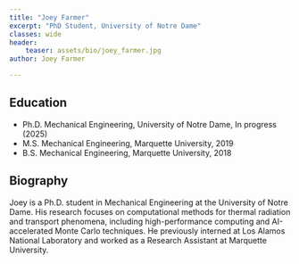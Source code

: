 ```yaml
---
title: "Joey Farmer"
excerpt: "PhD Student, University of Notre Dame"
classes: wide
header:
    teaser: assets/bio/joey_farmer.jpg
author: Joey Farmer

---
```


## Education
* Ph.D. Mechanical Engineering, University of Notre Dame, In progress (2025)
* M.S. Mechanical Engineering, Marquette University, 2019
* B.S. Mechanical Engineering, Marquette University, 2018

## Biography

Joey is a Ph.D. student in Mechanical Engineering at the University of Notre Dame.
His research focuses on computational methods for thermal radiation and transport phenomena, including high-performance computing and AI-accelerated Monte Carlo techniques.
He previously interned at Los Alamos National Laboratory and worked as a Research Assistant at Marquette University.